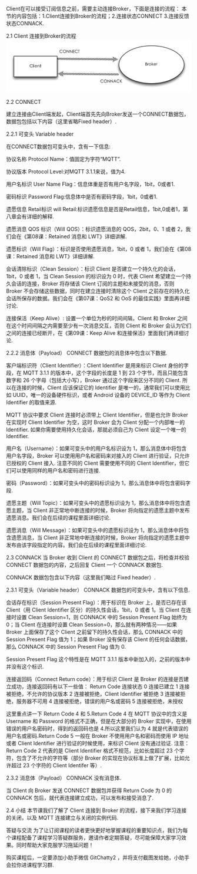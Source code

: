 Client在可以接受订阅信息之前，需要主动连接Broker，下面是连接的流程：
本节的内容包括：1.Client连接到Broker的流程；2.连接状态CONNECT 3.连接反馈状态CONNACK.

2.1 Client 连接到Broker的流程
![Client连接Broker](https://github.com/caozhaocao/MQTT1/blob/master/img/02-1.jpg)

2.2 CONNECT

建立连接由Client端发起，Client端首先先向Broker发送一个CONNECT数据包，数据包包括以下内容（这里省略Fixed header）.

2.2.1 可变头 Variable header

在CONNECT数据包可变头中，含有一下信息:

协议名称 Protocol Name：值固定为字符“MQTT”.

协议版本 Protocol Level:对MQTT 3.1.1来说，值为4.

用户名标识 User Name Flag：信息体重是否有用户名字段，1bit，0或者1.

密码标识 Password Flag:信息体中是否有密码字段，1bit，0或者1.

遗愿信息 Retail标识 will Retail:标识遗愿信息是否是Retail信息，1bit,0或者1，第八章会有详细的解释.

遗愿消息 QOS 标识（Will QOS）：标识遗愿消息的 QOS，2bit，0、1 或者 2，我们会在《第08课：Retained 消息和 LWT》详细讲解.

遗愿标识（Will Flag）：标识是否使用遗愿消息，1bit，0 或者 1，我们会在《第08课：Retained 消息和 LWT》详细讲解.

会话清除标识（Clean Session）：标识 Client 是否建立一个持久化的会话，1bit，0 或者 1，当 Clean Session 的标识设为 0 时，代表 Client 希望建立一个持久会话的连接，Broker 将存储该 Client 订阅的主题和未接受的消息，否则 Broker 不会存储这些数据，同时在建立连接时清除这个 Client 之前存在的持久化会话所保存的数据。我们会在《第07课：QoS2 和 OoS 的最佳实践》里面再详细讨论.

连接保活（Keep Alive）: 设置一个单位为秒的时间间隔，Client 和 Broker 之间在这个时间间隔之内需要至少有一次消息交互，否则 Client 和 Broker 会认为它们之间的连接已经断开，在《第09课：Keep Alive 和连接保活》里面我们再详细讨论.

2.2.2 消息体（Payload）
CONNECT 数据包的消息体中包含以下数据.

客户端标识符（Client Identifier）：Client Identifier 是用来标识 Client 身份的字段，在 MQTT 3.1.1 的版本中，这个字段的长度是 1 到 23 个字节，而且只能包含数字和 26 个字母（包括大小写），Broker 通过这个字段来区分不同的 Client.
所以在连接的时候，Client 应该保证它的 Identifier 是唯一的，通常我们可以使用比如 UUID，唯一的设备硬件标识，或者 Android 设备的 DEVICE_ID 等作为 Client Identifier 的取值来源.

MQTT 协议中要求 Client 连接时必须带上 Client Identifier，但是也允许 Broker 在实现时 Client Identifier 为空，这时 Broker 会为 Client 分配一个内部唯一的 Identifier.
如果你需要使用持久化会话，那就必须自己为 Client 设定一个唯一的 Identifier.

用户名（Username）：如果可变头中的用户名标识设为 1，那么消息体中将包含用户名字段，Broker 可以使用用户名和密码来对接入的 Client 进行验证，只允许已授权的 Client 接入.
注意不同的 Client 需要使用不同的 Client Identifier，但它们可以使用同样的用户名和密码进行连接.

密码（Password）：如果可变头中的密码标识设为 1，那么消息体中将包含密码字段.

遗愿主题（Will Topic）：如果可变头中的遗愿标识设为 1，那么消息体中将包含遗愿主题，当 Client 非正常地中断连接的时候，Broker 将向指定的遗愿主题中发布遗愿消息。我们会在后续的课程里面详细讨论.

遗愿消息（Will Message）：如果可变头中的遗愿标识设为 1，那么消息体中将包含遗愿消息，当 Client 非正常地中断连接的时候，Broker 将向指定的遗愿主题中发布由该字段指定的内容。我们会在后续的课程里面详细讨论.

2.3 CONNACK
当 Broker 收到 Client 的 CONNECT 数据包之后，将检查并校验 CONNECT 数据包的内容，之后回复 Client 一个 CONNACK 数据包.

CONNACK 数据包包含以下内容（这里我们略过 Fixed header）.

2.3.1 可变头（Variable header）
CONNACK 数据包的可变头中，含有以下信息.

会话存在标识（Session Present Flag）：用于标识在 Broker 上，是否已存在该 Client（用 Client Identifier 区分）的持久性会话，1bit，0 或者 1。当 Client 在连接时设置 Clean Session=1，则 CONNACK 中的 Session Present Flag 始终为 0；当 Client 在连接时设置 Clean Session=0，那么就有两种情况——如果 Broker 上面保存了这个 Client 之前留下的持久性会话，那么 CONNACK 中的 Session Present Flag 值为 1；如果 Broker 没有保存该 Client 的任何会话数据，那么 CONNACK 中的 Session Present Flag 值为 0.

Session Present Flag 这个特性是在 MQTT 3.1.1 版本中新加入的，之前的版本中并没有这个标识.

连接返回码（Connect Return code）：用于标识 Client 是 Broker 的连接是否建立成功，连接返回码有以下一些值：
Return Code	连接状态
0	连接已建立
1	连接被拒绝，不允许的协议版本
2	连接被拒绝，Client Identifier 被拒绝
3	连接被拒绝，服务器不可用
4	连接被拒绝，错误的用户名或密码
5	连接被拒绝，未授权

这里重点讲一下 Return Code 4 和 5.Return Code 4 在 MQTT 协议中的含义是 Username 和 Password 的格式不正确，但是在大部分的 Broker 实现中，在使用错误的用户名密码时，得到的返回码也是 4.所以这里我们认为 4 就是代表错误的用户名或密码.Return Code 5 一般在 Broker 不使用用户名和密码而使用 IP 地址或者 Client Identifier 进行验证的时候使用，来标识 Client 没有通过验证.
注意： Return Code 2 代表的是 Client Identifier 格式不规范，比如长度超过 23 个字符，包含了不允许的字符等（部分 Broker 的实现在协议标准上做了扩展，比如允许超过 23 个字符的 Client Identifer 等）.

2.3.2 消息体（Payload）
CONNACK 没有消息体.

当 Client 向 Broker 发送 CONNECT 数据包并获得 Return Code 为 0 的 CONNACK 包后，就代表连接建立成功，可以发布和接受消息了.

2.4 小结
本节课我们了解了 Client 连接到 Broker 的流程，接下来我们学习连接的关闭，以及 MQTT 连接建立与关闭的实例代码.

答疑与交流
为了让订阅课程的读者更快更好地掌握课程的重要知识点，我们为每个课程配备了课程学习答疑群服务，邀请作者定期答疑，尽可能保障大家学习效果。同时帮助大家克服学习拖延问题！

购买课程后，一定要添加小助手微信 GitChatty2 ，并将支付截图发给她，小助手会拉你进课程学习群.
